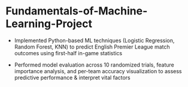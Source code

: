 # Fundamentals-of-Machine-Learning-Project
- Implemented Python-based ML techniques (Logistic Regression, Random Forest, KNN) to predict English Premier League match outcomes using first-half in-game statistics

- Performed model evaluation across 10 randomized trials, feature importance analysis, and per-team accuracy visualization to assess predictive performance & interpret vital factors
